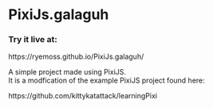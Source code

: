 # PixiJs.galaguh

<h3>Try it live at:</h3>
https://ryemoss.github.io/PixiJs.galaguh/
<br>
<p>A simple project made using PixiJS.<br>
It is a modfication of the example PixiJS project found here:</p>
https://github.com/kittykatattack/learningPixi
